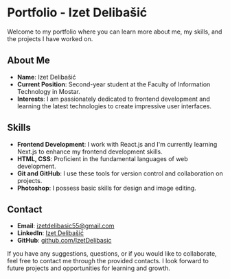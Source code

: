 # Portfolio - Izet Delibašić

Welcome to my portfolio where you can learn more about me, my skills, and the projects I have worked on.

## About Me
- **Name**: Izet Delibašić
- **Current Position**: Second-year student at the Faculty of Information Technology in Mostar.
- **Interests**: I am passionately dedicated to frontend development and learning the latest technologies to create impressive user interfaces.

## Skills
- **Frontend Development**: I work with React.js and I'm currently learning Next.js to enhance my frontend development skills.
- **HTML, CSS**: Proficient in the fundamental languages of web development.
- **Git and GitHub**: I use these tools for version control and collaboration on projects.
- **Photoshop**: I possess basic skills for design and image editing.

## Contact
- **Email**: izetdelibasic55@gmail.com
- **LinkedIn**: [Izet Delibašić](https://www.linkedin.com/in/izet-delibasic/)
- **GitHub**: [github.com/IzetDelibasic](https://github.com/IzetDelibasic)

If you have any suggestions, questions, or if you would like to collaborate, feel free to contact me through the provided contacts. I look forward to future projects and opportunities for learning and growth.
